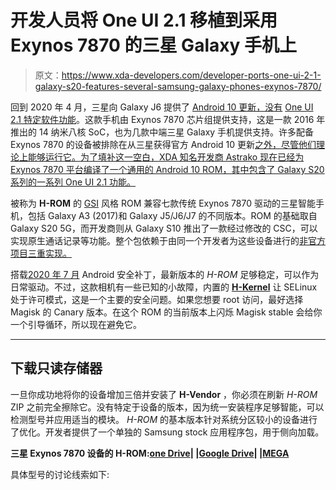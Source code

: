 # 开发人员将 One UI 2.1 移植到采用 Exynos 7870 的三星 Galaxy 手机上

> 原文：<https://www.xda-developers.com/developer-ports-one-ui-2-1-galaxy-s20-features-several-samsung-galaxy-phones-exynos-7870/>

回到 2020 年 4 月，三星向 Galaxy J6 提供了 [Android 10 更新，没有](https://www.xda-developers.com/samsung-galaxy-j6-nokia-3-2-receive-stable-android-10-update/) [One UI 2.1 特定软件功能](https://www.xda-developers.com/samsung-bringing-galaxy-s20-software-features-s10-note-10-plus-one-ui-21/)。这款手机由 Exynos 7870 芯片组提供支持，这是一款 2016 年推出的 14 纳米八核 SoC，也为几款中端三星 Galaxy 手机提供支持。许多配备 Exynos 7870 的设备被排除在从三星获得官方 Android 10 更新[之外，尽管他们理论上能够运行它。为了填补这一空白，XDA 知名开发商 Astrako 现在已经为 Exynos 7870 平台编译了一个通用的 Android 10 ROM，其中包含了 Galaxy S20 系列的一系列 One UI 2.1 功能。](https://www.xda-developers.com/samsung-reveals-one-ui-2-0-android-10-update-schedule-galaxy-smartphones/)

被称为 **H-ROM** 的 [GSI](https://www.xda-developers.com/tag/generic-systemimage/) 风格 ROM 兼容七款传统 Exynos 7870 驱动的三星智能手机，包括 Galaxy A3 (2017)和 Galaxy J5/J6/J7 的不同版本。ROM 的基础取自 Galaxy S20 5G，而开发商则从 Galaxy S10 推出了一款经过修改的 CSC，可以实现原生通话记录等功能。整个包依赖于由同一个开发者为这些设备进行的[非官方项目三重实现。](https://www.xda-developers.com/developers-project-treble-samsung-galaxy-exynos-7870/)

搭载[2020 年 7 月](https://www.xda-developers.com/july-2020-android-security-update-google-pixel-samsung-galaxy-s20/) Android 安全补丁，最新版本的 *H-ROM* 足够稳定，可以作为日常驱动。不过，这款相机有一些已知的小故障，内置的 [**H-Kernel**](https://gitlab.com/android_samsung_universal7870/common/android_kernel_samsung_exynos7870/-/tree/oneui_q) 让 SELinux 处于许可模式，这是一个主要的安全问题。如果您想要 root 访问，最好选择 Magisk 的 Canary 版本。在这个 ROM 的当前版本上闪烁 Magisk stable 会给你一个引导循环，所以现在避免它。

* * *

## 下载只读存储器

一旦你成功地将你的设备增加三倍并安装了 **H-Vendor** ，你必须在刷新 *H-ROM* ZIP 之前完全擦除它。没有特定于设备的版本，因为统一安装程序足够智能，可以检测型号并应用适当的模块。 *H-ROM* 的基本版本针对系统分区较小的设备进行了优化。开发者提供了一个单独的 Samsung stock 应用程序包，用于侧向加载。

**三星 Exynos 7870 设备的 H-ROM:[one Drive](https://1drv.ms/u/s!AlW_pXiDXt9bjAJTSrLTDVEf9DDm?e=EfSVX2)| |[Google Drive](https://drive.google.com/drive/folders/1nvrCOT-1_q_Ax1GtiUs2pOxuly_paY3l)| |[MEGA](https://mega.nz/folder/QI92hIzZ#JV7YFmBiOjj7tgiUNj-9Ow)**

具体型号的讨论线索如下: